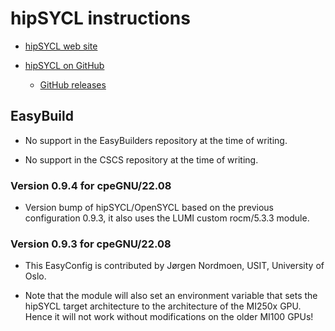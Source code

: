 # hipSYCL instructions

-   [hipSYCL web site](https://hipsycl.github.io/)

-   [hipSYCL on GitHub](https://github.com/illuhad/hipSYCL)

    -   [GitHub releases](https://github.com/illuhad/hipSYCL/releases)


## EasyBuild

-   No support in the EasyBuilders repository at the time of writing.

-   No support in the CSCS repository at the time of writing.

### Version 0.9.4 for cpeGNU/22.08

-   Version bump of hipSYCL/OpenSYCL based on the previous configuration 0.9.3, it also uses the LUMI custom rocm/5.3.3 module. 

### Version 0.9.3 for cpeGNU/22.08

-   This EasyConfig is contributed by Jørgen Nordmoen, USIT, University of Oslo.

-   Note that the module will also set an environment variable that sets the hipSYCL
    target architecture to the architecture of the MI250x GPU. Hence it will not work
    without modifications on the older MI100 GPUs!
